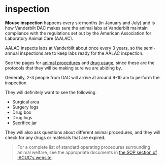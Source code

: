 # inspection

**Mouse inspection** happens every six months \(in January and July\) and is how Vanderbilt DAC makes sure the animal labs at Vanderbilt maintain compliance with the regulations set out by the American Association for Laboratory Animal Care \(AALAC\).

AALAC inspects labs at Vanderbilt about once every 3 years, so the semi-annual inspections are to keep labs ready for the AALAC inspection.

See the pages for [animal procedures](https://github.com/moorelabvanderbilt/moorelabwiki/tree/98d9c43e779d8205afd02a9948443bf49c9a4a16/mouses/procedures/README.md) and [drug usage](https://github.com/moorelabvanderbilt/moorelabwiki/tree/98d9c43e779d8205afd02a9948443bf49c9a4a16/controlled-substances/README.md), since these are the protocols that they will be making sure we are abiding by.

Generally, 2-3 people from DAC will arrive at around 9-10 am to perform the inspection.

They will definitely want to see the following:

* Surgical area
* Surgery logs
* Drug box
* Drug logs
* Sacrifice jar

They will also ask questions about different animal procedures, and they will check for any drugs or materials that are expired.

> For a complete list of standard operating procedures surrounding animal welfare, see the appropriate documents in [the SOP section of IACUC's website](https://www.vanderbilt.edu/acup/iacuc/policies/sops/).

